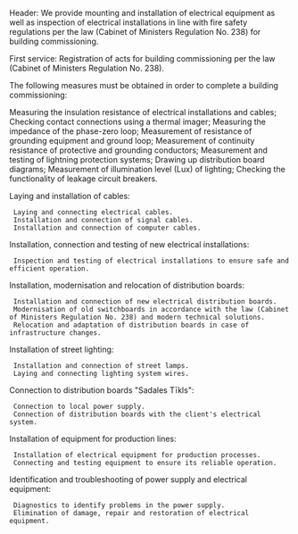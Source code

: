 Header: We provide mounting and installation of electrical equipment as well as inspection of electrical installations in line with fire safety regulations per the law (Cabinet of Ministers Regulation No. 238) for building commissioning.

First service:
Registration of acts for building commissioning per the law (Cabinet of Ministers Regulation No. 238).

The following measures must be obtained in order to complete a building commissioning:

Measuring the insulation resistance of electrical installations and cables;
Checking contact connections using a thermal imager;
Measuring the impedance of the phase-zero loop;
Measurement of resistance of grounding equipment and ground loop;
Measurement of continuity resistance of protective and grounding conductors;
Measurement and testing of lightning protection systems;
Drawing up distribution board diagrams;
Measurement of illumination level (Lux) of lighting;
Checking the functionality of leakage circuit breakers.

Laying and installation of cables:

     Laying and connecting electrical cables.
     Installation and connection of signal cables.
     Installation and connection of computer cables.

Installation, connection and testing of new electrical installations:

     Inspection and testing of electrical installations to ensure safe and efficient operation.

Installation, modernisation and relocation of distribution boards:

     Installation and connection of new electrical distribution boards.
     Modernisation of old switchboards in accordance with the law (Cabinet of Ministers Regulation No. 238) and modern technical solutions.
     Relocation and adaptation of distribution boards in case of infrastructure changes.

Installation of street lighting:

     Installation and connection of street lamps.
     Laying and connecting lighting system wires.

Connection to distribution boards "Sadales Tīkls":

     Connection to local power supply.
     Connection of distribution boards with the client's electrical system.

Installation of equipment for production lines:

     Installation of electrical equipment for production processes.
     Connecting and testing equipment to ensure its reliable operation.

Identification and troubleshooting of power supply and electrical equipment:

     Diagnostics to identify problems in the power supply.
     Elimination of damage, repair and restoration of electrical equipment.
